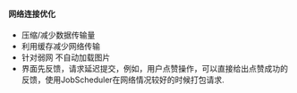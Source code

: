 
#### 网络连接优化
- 压缩/减少数据传输量
- 利用缓存减少网络传输
- 针对弱网 不自动加载图片
- 界面先反馈，请求延迟提交，例如，用户点赞操作，可以直接给出点赞成功的反馈，使用JobScheduler在网络情况较好的时候打包请求.
